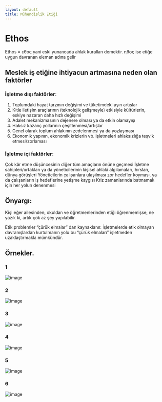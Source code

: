 ```yaml
---
layout: default
title: Mühendislik Etiği
---
```


# Ethos
Ethos = εθος yani eski yunancada ahlak kuralları demektir. ηθος ise etiğe uygun davranan
eleman adına gelir

## Meslek iş etiğine ihtiyacun artmasına neden olan faktörler

### İşletme dışı faktörler:

1. Toplumdaki hayat tarzının değişimi ve tüketimdeki aşırı artışlar
2. Kitle iletişim araçlarının (teknolojik gelişmeyle) etkisiyle kültürlerin, eskiye nazaran daha hızlı değişimi
3. Adalet mekanizmasının dejenere olması ya da etkin olamayışı
4. Haksız kazanç yollarının çeşitlenmesi/artışlar
5. Genel olarak toplum ahlakının zedelenmesi ya da yozlaşması
6. Ekonomik yapının, ekonomik krizlerin vb. işletmeleri ahlaksızlığa teşvik etmesi/zorlaması


### İşletme içi faktörler: 
Çok kâr etme düşüncesinin diğer tüm amaçların önüne geçmesi
İşletme sahipleri/ortakları ya da yöneticilerinin kişisel ahlaki algılamaları, hırsları, dünya görüşleri
Yöneticilerin çalışanlara ulaşılması zor hedefler koyması, ya da çalışanların iş hedeflerine yetişme kaygısı
Kriz zamanlarında batmamak için her yolun denenmesi

## Önyargı: 
Kişi eğer ailesinden, okuldan ve öğretmenlerinden etiği öğrenmemişse, ne yazık ki, artık çok az şey yapılabilir. 

Etik problemler “çürük elmalar” dan kaynaklanır. İşletmelerde etik olmayan davranışlardan kurtulmanın yolu bu “çürük elmaları” işletmeden uzaklaştırmakla mümkündür.

## Örnekler.
### 1
![image](https://github.com/lazypwny751/lazypwny751.github.io/assets/54551308/e798a4a2-c357-461d-906f-8fbfcdae2b12)

### 2
![image](https://github.com/lazypwny751/lazypwny751.github.io/assets/54551308/17e35440-6929-4cc3-9561-918f1c587b61)

### 3
![image](https://github.com/lazypwny751/lazypwny751.github.io/assets/54551308/a47e79a8-908a-4008-8844-aac46ff9a629)

### 4
![image](https://github.com/lazypwny751/lazypwny751.github.io/assets/54551308/72f568c9-3510-419c-9048-9739c88e136c)

### 5
![image](https://github.com/lazypwny751/lazypwny751.github.io/assets/54551308/8d14c32e-5e22-4eb1-a6b3-76294bab6ca5)

### 6
![image](https://github.com/lazypwny751/lazypwny751.github.io/assets/54551308/ea1deab2-285e-4a28-a1eb-6c87c2066f63)
